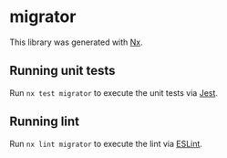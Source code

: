 # migrator

This library was generated with [Nx](https://nx.dev).

## Running unit tests

Run `nx test migrator` to execute the unit tests via [Jest](https://jestjs.io).

## Running lint

Run `nx lint migrator` to execute the lint via [ESLint](https://eslint.org/).
